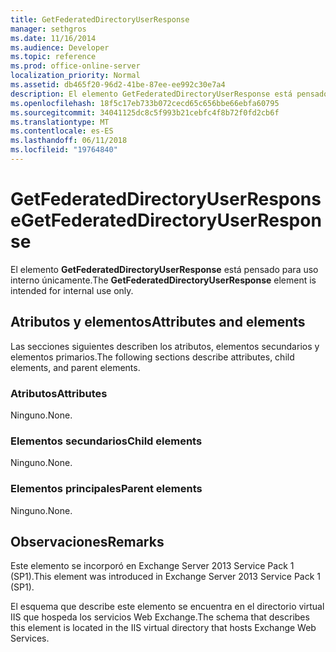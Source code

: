 ```yaml
---
title: GetFederatedDirectoryUserResponse
manager: sethgros
ms.date: 11/16/2014
ms.audience: Developer
ms.topic: reference
ms.prod: office-online-server
localization_priority: Normal
ms.assetid: db465f20-96d2-41be-87ee-ee992c30e7a4
description: El elemento GetFederatedDirectoryUserResponse está pensado para uso interno únicamente.
ms.openlocfilehash: 18f5c17eb733b072cecd65c656bbe66ebfa60795
ms.sourcegitcommit: 34041125dc8c5f993b21cebfc4f8b72f0fd2cb6f
ms.translationtype: MT
ms.contentlocale: es-ES
ms.lasthandoff: 06/11/2018
ms.locfileid: "19764840"
---
```

# <a name="getfederateddirectoryuserresponse"></a><span data-ttu-id="7565e-103">GetFederatedDirectoryUserResponse</span><span class="sxs-lookup"><span data-stu-id="7565e-103">GetFederatedDirectoryUserResponse</span></span>

<span data-ttu-id="7565e-104">El elemento **GetFederatedDirectoryUserResponse** está pensado para uso interno únicamente.</span><span class="sxs-lookup"><span data-stu-id="7565e-104">The **GetFederatedDirectoryUserResponse** element is intended for internal use only.</span></span> 

## <a name="attributes-and-elements"></a><span data-ttu-id="7565e-105">Atributos y elementos</span><span class="sxs-lookup"><span data-stu-id="7565e-105">Attributes and elements</span></span>

<span data-ttu-id="7565e-106">Las secciones siguientes describen los atributos, elementos secundarios y elementos primarios.</span><span class="sxs-lookup"><span data-stu-id="7565e-106">The following sections describe attributes, child elements, and parent elements.</span></span>
  
### <a name="attributes"></a><span data-ttu-id="7565e-107">Atributos</span><span class="sxs-lookup"><span data-stu-id="7565e-107">Attributes</span></span>

<span data-ttu-id="7565e-108">Ninguno.</span><span class="sxs-lookup"><span data-stu-id="7565e-108">None.</span></span>
  
### <a name="child-elements"></a><span data-ttu-id="7565e-109">Elementos secundarios</span><span class="sxs-lookup"><span data-stu-id="7565e-109">Child elements</span></span>

<span data-ttu-id="7565e-110">Ninguno.</span><span class="sxs-lookup"><span data-stu-id="7565e-110">None.</span></span>
  
### <a name="parent-elements"></a><span data-ttu-id="7565e-111">Elementos principales</span><span class="sxs-lookup"><span data-stu-id="7565e-111">Parent elements</span></span>

<span data-ttu-id="7565e-112">Ninguno.</span><span class="sxs-lookup"><span data-stu-id="7565e-112">None.</span></span>
  
## <a name="remarks"></a><span data-ttu-id="7565e-113">Observaciones</span><span class="sxs-lookup"><span data-stu-id="7565e-113">Remarks</span></span>

<span data-ttu-id="7565e-114">Este elemento se incorporó en Exchange Server 2013 Service Pack 1 (SP1).</span><span class="sxs-lookup"><span data-stu-id="7565e-114">This element was introduced in Exchange Server 2013 Service Pack 1 (SP1).</span></span>
  
<span data-ttu-id="7565e-115">El esquema que describe este elemento se encuentra en el directorio virtual IIS que hospeda los servicios Web Exchange.</span><span class="sxs-lookup"><span data-stu-id="7565e-115">The schema that describes this element is located in the IIS virtual directory that hosts Exchange Web Services.</span></span>
  

